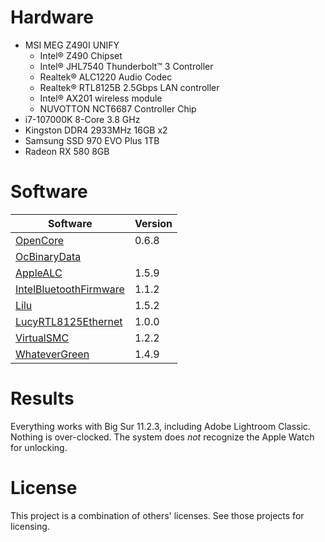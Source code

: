 # Hardware
* MSI MEG Z490I UNIFY
  * Intel® Z490 Chipset
  * Intel® JHL7540 Thunderbolt™ 3 Controller
  * Realtek® ALC1220 Audio Codec
  * Realtek® RTL8125B 2.5Gbps LAN controller
  * Intel® AX201 wireless module
  * NUVOTTON NCT6687 Controller Chip
* i7-107000K 8-Core 3.8 GHz
* Kingston DDR4 2933MHz 16GB x2
* Samsung SSD 970 EVO Plus 1TB
* Radeon RX 580 8GB

# Software
Software | Version
-------- | -------
[OpenCore](https://github.com/acidanthera/OpenCorePkg) | 0.6.8
[OcBinaryData](https://github.com/acidanthera/OcBinaryData) |
[AppleALC](https://github.com/acidanthera/AppleALC) | 1.5.9
[IntelBluetoothFirmware](https://github.com/OpenIntelWireless/IntelBluetoothFirmware) | 1.1.2
[Lilu](https://github.com/acidanthera/Lilu) | 1.5.2
[LucyRTL8125Ethernet](https://www.insanelymac.com/forum/topic/343542-lucyrtl8125ethernetkext-for-realtek-rtl8125) | 1.0.0
[VirtualSMC](https://github.com/acidanthera/VirtualSMC) | 1.2.2
[WhateverGreen](https://github.com/acidanthera/WhateverGreen) | 1.4.9

# Results
Everything works with Big Sur 11.2.3, including Adobe Lightroom Classic. Nothing is over-clocked. The system does *not* recognize the Apple Watch for unlocking.

# License
This project is a combination of others' licenses. See those projects for licensing.
